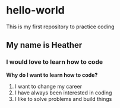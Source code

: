 # hello-world
This is my first repository to practice coding
## My name is Heather
### I would love to learn how to code

**Why do I want to learn how to code?**

1. I want to change my career
2. I have always been interested in coding
3. I like to solve problems and build things 
